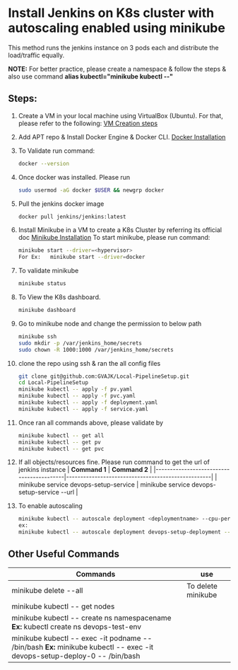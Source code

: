 # Install Jenkins on K8s cluster with autoscaling enabled using minikube
This method runs the jenkins instance on 3 pods each and distribute the load/traffic equally.

**NOTE:** For better practice, please create a namespace & follow the steps & also use command **alias kubectl="minikube kubectl --"**

## Steps:

1. Create a VM in your local machine using VirtualBox (Ubuntu). For that, please refer to the following:
   [VM Creation steps](https://github.com/DevOps-Training-AJK/DevOps-SelfLearning/blob/main/Virtualization/README.md)

2. Add APT repo & Install Docker Engine & Docker CLI.
   [Docker Installation](https://docs.docker.com/engine/install/ubuntu/)

3. To Validate run command:
   ```bash
   docker --version

4. Once docker was installed. Please run
   ```bash
   sudo usermod -aG docker $USER && newgrp docker

5. Pull the jenkins docker image
   ```bash
   docker pull jenkins/jenkins:latest

6. Install Minikube in a VM to create a K8s Cluster by referring its official doc
   [Minikube Installation](https://minikube.sigs.k8s.io/docs/start/?arch=%2Flinux%2Fx86-64%2Fstable%2Fbinary+download)
   To start minikube, please run command:
   ```bash
   minikube start --driver=<hypervisor>
   For Ex:   minikube start --driver=docker

6. To validate minikube
   ```bash
   minikube status

7. To View the K8s dashboard.
   ```bash
   minikube dashboard
8. Go to minikube node and change the permission to below path
   ```bash
   minikube ssh
   sudo mkdir -p /var/jenkins_home/secrets
   sudo chown -R 1000:1000 /var/jenkins_home/secrets
9. clone the repo using ssh & ran the all config files
    ```bash
    git clone git@github.com:GVAJK/Local-PipelineSetup.git
    cd Local-PipelineSetup
    minikube kubectl -- apply -f pv.yaml
    minikube kubectl -- apply -f pvc.yaml
    minikube kubectl -- apply -f deployment.yaml
    minikube kubectl -- apply -f service.yaml

10. Once ran all commands above, please validate by
    ```bash
    minikube kubectl -- get all
    minikube kubectl -- get pv
    minikube kubectl -- get pvc

11. If all objects/resources  fine. Please run command to get the url of jenkins instance
    | **Command 1** | **Command 2** |
    |------------------------------------------|---------------------------------------------------|
    | minikube service devops-setup-service    | minikube service devops-setup-service --url       |

12. To enable autoscaling
    ```bash
    minikube kubectl -- autoscale deployment <deploymentname> --cpu-percent=80 --min=3 --max=10
    ex:
    minikube kubectl -- autoscale deployment devops-setup-deployment --cpu-percent=80 --min=3 --max=10


## Other Useful Commands

   | **Commands** | **use** |
   |-----------------------------------------------------------------------|--------------------------|
   | minikube delete --all                                                  | To delete minikube       |
   | minikube kubectl -- get nodes                                         |        |
   | minikube kubectl -- create ns namespacename **Ex:** kubectl create ns devops-test-env                                |       |
   | minikube kubectl -- exec -it podname -- /bin/bash **Ex:** minikube kubectl -- exec -it devops-setup-deploy-0 -- /bin/bash  |       |

   
